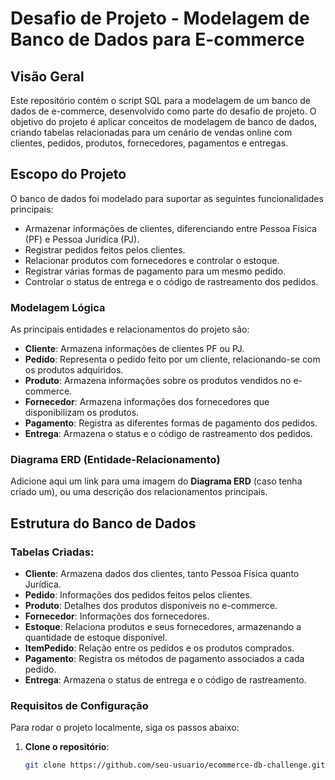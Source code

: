 # Desafio de Projeto - Modelagem de Banco de Dados para E-commerce

## Visão Geral

Este repositório contém o script SQL para a modelagem de um banco de dados de e-commerce, desenvolvido como parte do desafio de projeto. O objetivo do projeto é aplicar conceitos de modelagem de banco de dados, criando tabelas relacionadas para um cenário de vendas online com clientes, pedidos, produtos, fornecedores, pagamentos e entregas.

## Escopo do Projeto

O banco de dados foi modelado para suportar as seguintes funcionalidades principais:

- Armazenar informações de clientes, diferenciando entre Pessoa Física (PF) e Pessoa Jurídica (PJ).
- Registrar pedidos feitos pelos clientes.
- Relacionar produtos com fornecedores e controlar o estoque.
- Registrar várias formas de pagamento para um mesmo pedido.
- Controlar o status de entrega e o código de rastreamento dos pedidos.

### Modelagem Lógica

As principais entidades e relacionamentos do projeto são:

- **Cliente**: Armazena informações de clientes PF ou PJ.
- **Pedido**: Representa o pedido feito por um cliente, relacionando-se com os produtos adquiridos.
- **Produto**: Armazena informações sobre os produtos vendidos no e-commerce.
- **Fornecedor**: Armazena informações dos fornecedores que disponibilizam os produtos.
- **Pagamento**: Registra as diferentes formas de pagamento dos pedidos.
- **Entrega**: Armazena o status e o código de rastreamento dos pedidos.

### Diagrama ERD (Entidade-Relacionamento)

Adicione aqui um link para uma imagem do **Diagrama ERD** (caso tenha criado um), ou uma descrição dos relacionamentos principais.

## Estrutura do Banco de Dados

### Tabelas Criadas:

- **Cliente**: Armazena dados dos clientes, tanto Pessoa Física quanto Jurídica.
- **Pedido**: Informações dos pedidos feitos pelos clientes.
- **Produto**: Detalhes dos produtos disponíveis no e-commerce.
- **Fornecedor**: Informações dos fornecedores.
- **Estoque**: Relaciona produtos e seus fornecedores, armazenando a quantidade de estoque disponível.
- **ItemPedido**: Relação entre os pedidos e os produtos comprados.
- **Pagamento**: Registra os métodos de pagamento associados a cada pedido.
- **Entrega**: Armazena o status de entrega e o código de rastreamento.

### Requisitos de Configuração

Para rodar o projeto localmente, siga os passos abaixo:

1. **Clone o repositório**:
   ```bash
   git clone https://github.com/seu-usuario/ecommerce-db-challenge.git
   ```
